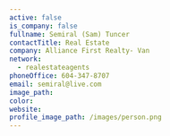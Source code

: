 ```yaml
---
active: false
is_company: false
fullname: Semiral (Sam) Tuncer
contactTitle: Real Estate
company: Alliance First Realty- Van
network:
  - realestateagents
phoneOffice: 604-347-8707
email: semiral@live.com
image_path:
color:
website:
profile_image_path: /images/person.png
---
```

